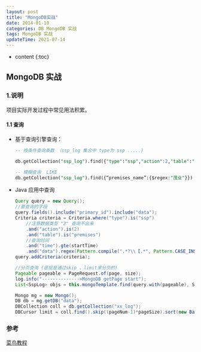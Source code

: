 ```yaml
---
layout: post
title: "MongoDB实战"
date: 2014-01-10 
categories: DB MongoDB 实战
tags: MongoDB 实战
updateTime: 2021-07-14 
---
```


* content
{:toc}
## MongoDB 实战

### 1.说明

项目实际开发过程中常见用法积累。

#### 1.1 查询

- 基于查询引擎查询：

  ```sql
  -- 按条件查询条数 （ssp_log 集合中 type为 ssp .....)
  
  db.getCollection("ssp_log").find({"type":"ssp","action":2,"table":"premises","time":{$lte:1617379200},"data":{$regex:".*?\\【.*"}}).count()
  
  -- 模糊查询  LIKE
  db.getCollection("ssp_log").find({“premises_name”:{$regex:"茂业"}})
  ```

- Java 应用中查询

  ```java
  Query query = new Query();
  //要查询的字段
  query.fields().include("primary_id").include("data");
  Criteria criteria = Criteria.where("type").is("ssp")
      //注意数据类型 "2" 查询不出来
      .and("action").is(2)
      .and("table").is("premises")
      //查询时间
      .and("time").gte(startTime)
      .and("data").regex(Pattern.compile(".*?\\【.*", Pattern.CASE_INSENSITIVE));
  query.addCriteria(criteria);
  
  //分页查询 (底层是通过skip 、limit来分页的)
  Pageable pageable = PageRequest.of(page, size);
  log.info("-------------->MongoDB getPage start");
  List<SspLog> objs = this.mongoTemplate.find(query.with(pageable), SspLog.class, "xx_log");
  
  Mongo mg = new Mongo();
  DB db = mg.getDB("data");
  DBCollection coll = db.getCollection("xx_log");
  DBCursor limit = coll.find().skip((pageNum-1)*pageSize).sort(new BasicDBObject()).limit(pageSize);
  ```
  
  



### 参考

[菜鸟教程](https://www.runoob.com/mongodb/mongodb-tutorial.html)